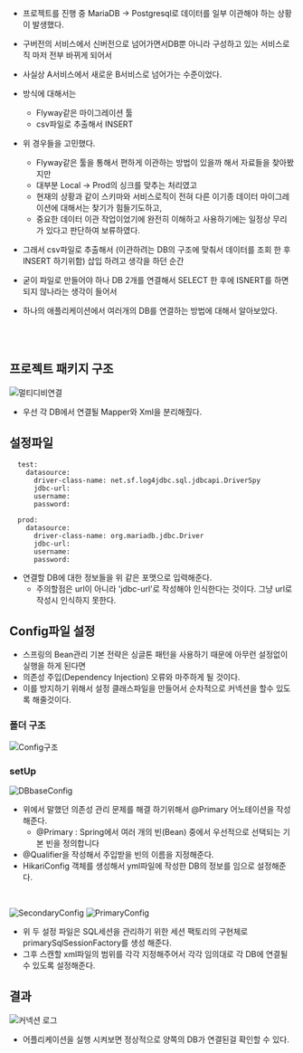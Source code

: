 * 프로젝트를 진행 중 MariaDB -> Postgresql로 데이터를 일부 이관해야 하는 상황이 발생했다.
* 구버전의 서비스에서 신버전으로 넘어가면서DB뿐 아니라 구성하고 있는 서비스로직 마저 전부 바뀌게 되어서
* 사실상 A서비스에서 새로운 B서비스로 넘어가는 수준이었다.

  
* 방식에 대해서는
  * Flyway같은 마이그레이션 툴
  * csv파일로 추출해서 INSERT
* 위 경우들을 고민했다.
   * Flyway같은 툴을 통해서 편하게 이관하는 방법이 있을까 해서 자료들을 찾아봤지만
   * 대부분 Local -> Prod의 싱크를 맞추는 처리였고
   * 현재의 상황과 같이 스키마와 서비스로직이 전혀 다른 이기종 데이터 마이그레이션에 대해서는 찾기가 힘들기도하고,
   * 중요한 데이터 이관 작업이었기에 완전히 이해하고 사용하기에는 일정상 무리가 있다고 판단하여 보류하였다.
 * 그래서 csv파일로 추출해서 (이관하려는 DB의 구조에 맞춰서 데이터를 조회 한 후 INSERT 하기위함) 삽입 하려고 생각을 하던 순간
 * 굳이 파일로 만들어야 하나 DB 2개를 연결해서 SELECT 한 후에 ISNERT를 하면 되지 않나라는 생각이 들어서
 * 하나의 애플리케이션에서 여러개의 DB를 연결하는 방법에 대해서 알아보았다.

<br><br>

## 프로젝트 패키지 구조

![멀티디비연결](https://github.com/Minkyu222341/studyAndAlgorithm/assets/108817236/1b50adbf-123b-4341-a0ce-d773cabe35c1)

* 우선 각 DB에서 연결될 Mapper와 Xml을 분리해줬다.

## 설정파일
```
  test:
    datasource:
      driver-class-name: net.sf.log4jdbc.sql.jdbcapi.DriverSpy
      jdbc-url: 
      username: 
      password: 

  prod:
    datasource:
      driver-class-name: org.mariadb.jdbc.Driver
      jdbc-url: 
      username: 
      password: 
```

* 연결할 DB에 대한 정보들을 위 같은 포맷으로 입력해준다. 
  * 주의할점은 url이 아니라 'jdbc-url'로 작성해야 인식한다는 것이다. 그냥 url로 작성시 인식하지 못한다.
 
## Config파일 설정
* 스프링의 Bean관리 기본 전략은 싱글톤 패턴을 사용하기 때문에 아무런 설정없이 실행을 하게 된다면
* 의존성 주입(Dependency Injection) 오류와 마주하게 될 것이다.
* 이를 방지하기 위해서 설정 클래스파일을 만들어서 순차적으로 커넥션을 할수 있도록 해줄것이다.

### 폴더 구조
![Config구조](https://github.com/Minkyu222341/studyAndAlgorithm/assets/108817236/e9e1b1d4-cf7b-4fc0-b228-d698b099a97f)

### setUp
![DBbaseConfig](https://github.com/Minkyu222341/studyAndAlgorithm/assets/108817236/3e50bd0f-7633-4ec3-93f8-68b10e148e61)

* 위에서 말했던 의존성 관리 문제를 해결 하기위해서 @Primary 어노테이션을 작성해준다.
  * @Primary : Spring에서 여러 개의 빈(Bean) 중에서 우선적으로 선택되는 기본 빈을 정의합니다
* @Qualifier을 작성해서 주입받을 빈의 이름을 지정해준다.
* HikariConfig 객체를 생성해서 yml파일에 작성한 DB의 정보를 임으로 설정해준다.

<br>
  
![SecondaryConfig](https://github.com/Minkyu222341/studyAndAlgorithm/assets/108817236/462e3518-9bfb-42c0-9563-4fc44d928893)
![PrimaryConfig](https://github.com/Minkyu222341/studyAndAlgorithm/assets/108817236/88ee66e3-6574-4dd2-96d6-db3405b1ef69)
* 위 두 설정 파일은 SQL세션을 관리하기 위한 세션 팩토리의 구현체로 primarySqlSessionFactory를 생성 해준다.
* 그후 스캔할 xml파일의 범위를 각각 지정해주어서 각각 임의대로 각 DB에 연결될수 있도록 설정해준다.

## 결과
![커넥션 로그](https://github.com/Minkyu222341/studyAndAlgorithm/assets/108817236/19b6c866-deaa-4f65-b6ac-0b36415bad03)
* 어플리케이션을 실행 시켜보면 정상적으로 양쪽의 DB가 연결된걸 확인할 수 있다.
